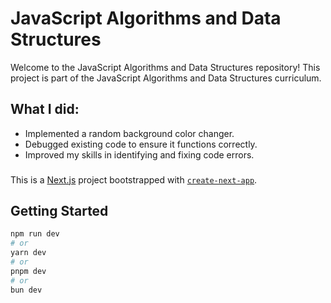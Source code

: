 # JavaScript Algorithms and Data Structures

Welcome to the JavaScript Algorithms and Data Structures repository! This project is part of the JavaScript Algorithms and Data Structures curriculum.

## What I did:

- Implemented a random background color changer.
- Debugged existing code to ensure it functions correctly.
- Improved my skills in identifying and fixing code errors.

###

This is a [Next.js](https://nextjs.org/) project bootstrapped with [`create-next-app`](https://github.com/vercel/next.js/tree/canary/packages/create-next-app).

## Getting Started

```bash
npm run dev
# or
yarn dev
# or
pnpm dev
# or
bun dev
```